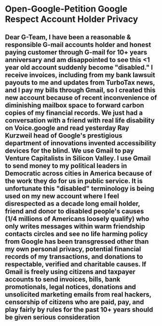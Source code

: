 # Open-Google-Petition Google Respect Account Holder Privacy



## Dear G-Team, I have been a reasonable & responsible G-mail accounts holder and honest paying customer through G-mail for 10+ years anniversary and am disappointed to see this <1 year old account suddenly become "disabled." I receive invoices, including from my bank lawsuit payouts to me and updates from TurboTax news, and I pay my bills through Gmail, so I created this new account because of recent inconvenience of diminishing mailbox space to forward carbon copies of my financial records. We just had a conversation with a friend with real life disability on Voice.google and read yesterday Ray Kurzweil head of Google's prestigious department of innovations invented accessibility devices for the blind. We use Gmail to pay Venture Capitalists in Silicon Valley. I use Gmail to send money to my political leaders in Democratic across cities in America because of the work they do for us in public service. It is unfortunate this "disabled" terminology is being used on my new account where I feel disrespected as a decade long email holder, friend and donor to disabled people's causes (1/4 millions of Americans loosely qualify) who only writes messages within warm friendship contacts circles and see no life harming policy from Google has been transgressed other than my own personal privacy, potential financial records of my transactions, and donations to respectable, verified and charitable causes. If Gmail is freely using citizens and taxpayer accounts to send invoices, bills, bank promotionals, legal notices, donations and unsolicited marketing emails from real hackers, censorship of citizens who are paid, pay, and play fairly by rules for the past 10+ years should be given serious consideration
